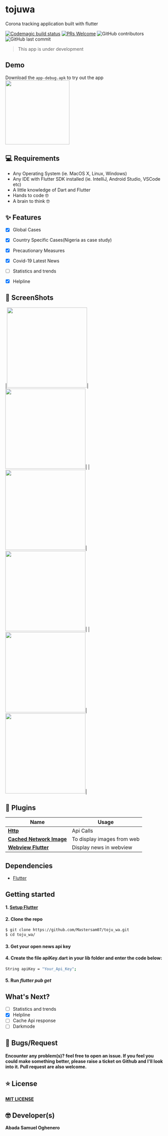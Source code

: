 # tojuwa

Corona tracking application built with flutter

[![Codemagic build status](https://api.codemagic.io/apps/5e7e1244c986422ef4e10b98/5e7e1244c986422ef4e10b97/status_badge.svg)](https://codemagic.io/apps/5e7e1244c986422ef4e10b98/5e7e1244c986422ef4e10b97/latest_build)
[![PRs Welcome](https://img.shields.io/badge/PRs-welcome-success.svg?style=flat-square)](https://github.com/Mastersam07/toju_wa/pulls)
![GitHub contributors](https://img.shields.io/github/contributors/mastersam07/toju_wa?color=success&style=flat-square)
![GitHub last commit](https://img.shields.io/github/last-commit/mastersam07/toju_wa?style=flat-square)

> This app is under development
>
>

## Demo
Download the `app-debug.apk` to try out the app
<br>
<a href="https://static.codemagic.io/files/ad6a8f6f-bc38-491d-a59f-13e6d26bbdc9/f4909f9e-c771-4cb4-a093-7049de7630f6/app-debug.apk"><img src="https://playerzon.com/asset/download.png" width="200"></img></a>
<br>

## 💻 Requirements
* Any Operating System (ie. MacOS X, Linux, Windows)
* Any IDE with Flutter SDK installed (ie. IntelliJ, Android Studio, VSCode etc)
* A little knowledge of Dart and Flutter
* Hands to code 🤓
* A brain to think 🤓

## ✨ Features
- [x] Global Cases
- [x] Country Specific Cases(Nigeria as case study)
- [x] Precautionary Measures
- [x] Covid-19 Latest News
- [ ] Statistics and trends
- [x] Helpline


## 📸 ScreenShots


|<img src="ss/updated.png" width="250">|<img src="ss/2.png" width="250">|
|<img src="ss/3.png" width="250">|<img src="ss/4.png" width="250">|
|<img src="ss/updatedhelp.png" width="250">|<img src="ss/6.png" width="250">|

## 🔌 Plugins
| Name | Usage |
|------|-------|
|[**Http**](https://pub.dev/packages/http)| Api Calls|
|[**Cached Network Image**](https://pub.dev/packages/cached_network_image)| To display images from web|
|[**Webview Flutter**](https://pub.dev/packages/webview_flutter)| Display news in webview|

## Dependencies
* [Flutter](https://flutter.dev/)

## Getting started

#### 1. [Setup Flutter](https://flutter.dev/docs/get-started/install)

#### 2. Clone the repo

```sh
$ git clone https://github.com/Mastersam07/toju_wa.git
$ cd toju_wa/
```

#### 3. Get your open news api key

#### 4. Create the file apiKey.dart in your lib folder and enter the code below:
 
```sh
String apiKey = "Your_Api_Key";
```

#### 5. Run _flutter pub get_

## What's Next?
 - [ ] Statistics and trends
 - [x] Helpline
 - [ ] Cache Api response
 - [ ] Darkmode
 
## 🐛 Bugs/Request
#### Encounter any problem(s)? feel free to open an issue. If you feel you could make something better, please raise a ticket on Github and I'll look into it. Pull request are also welcome.

## ⭐️ License
#### <a href="https://github.com/Mastersam07/toju_wa/blob/master/LICENSE.md">MIT LICENSE</a>

## 🤓 Developer(s)
**Abada Samuel Oghenero**
